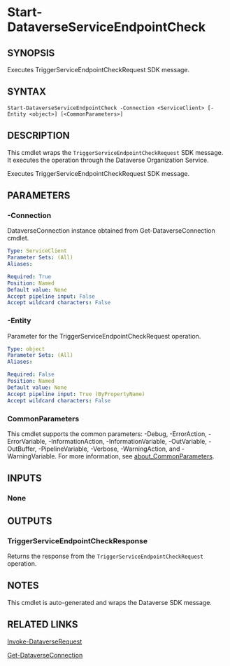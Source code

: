 # Start-DataverseServiceEndpointCheck

## SYNOPSIS
Executes TriggerServiceEndpointCheckRequest SDK message.

## SYNTAX

```
Start-DataverseServiceEndpointCheck -Connection <ServiceClient> [-Entity <object>] [<CommonParameters>]
```

## DESCRIPTION

This cmdlet wraps the `TriggerServiceEndpointCheckRequest` SDK message. It executes the operation through the Dataverse Organization Service.

Executes TriggerServiceEndpointCheckRequest SDK message.

## PARAMETERS

### -Connection
DataverseConnection instance obtained from Get-DataverseConnection cmdlet.

```yaml
Type: ServiceClient
Parameter Sets: (All)
Aliases:

Required: True
Position: Named
Default value: None
Accept pipeline input: False
Accept wildcard characters: False
```
### -Entity
Parameter for the TriggerServiceEndpointCheckRequest operation.

```yaml
Type: object
Parameter Sets: (All)
Aliases:

Required: False
Position: Named
Default value: None
Accept pipeline input: True (ByPropertyName)
Accept wildcard characters: False
```
### CommonParameters
This cmdlet supports the common parameters: -Debug, -ErrorAction, -ErrorVariable, -InformationAction, -InformationVariable, -OutVariable, -OutBuffer, -PipelineVariable, -Verbose, -WarningAction, and -WarningVariable. For more information, see [about_CommonParameters](http://go.microsoft.com/fwlink/?LinkID=113216).

## INPUTS

### None

## OUTPUTS

### TriggerServiceEndpointCheckResponse

Returns the response from the `TriggerServiceEndpointCheckRequest` operation.

## NOTES

This cmdlet is auto-generated and wraps the Dataverse SDK message.

## RELATED LINKS

[Invoke-DataverseRequest](Invoke-DataverseRequest.md)

[Get-DataverseConnection](Get-DataverseConnection.md)
